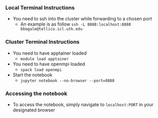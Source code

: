 ### Local Terminal Instructions
- You need to ssh into the cluster while forwarding to a chosen port
  - An example is as follow `ssh -L 8888:localhost:8888 bbogale@tellico.icl.utk.edu`

### Cluster Terminal Instructions
- You need to have apptainer loaded
  - `module load apptainer`
- You need to have openmpi loaded
  - `spack load openmpi`
- Start the notebook
  - `jupyter notebook --no-browser --port=8888`

### Accessing the notebook
- To access the notebook, simply navigate to `localhost:PORT` in your designated browser
